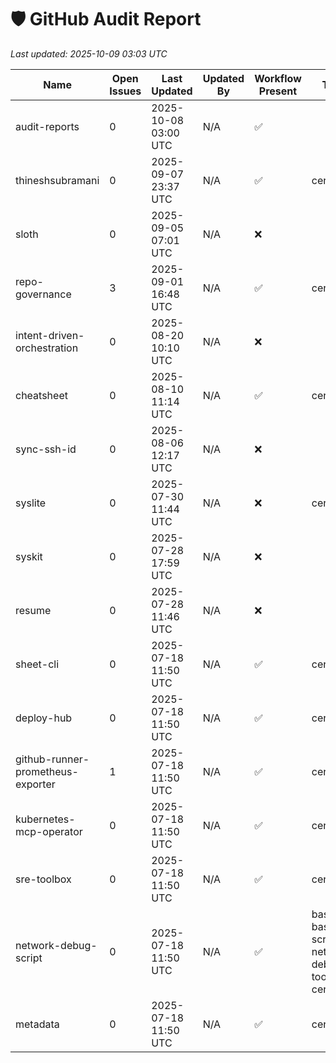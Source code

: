 # 🛡️ GitHub Audit Report

_Last updated: 2025-10-09 03:03 UTC_

| Name | Open Issues | Last Updated | Updated By | Workflow Present | Topics | Branch |
|------|-------------|--------------|------------|------------------|--------|--------|
| audit-reports | 0 | 2025-10-08 03:00 UTC | N/A | ✅ |  | main |
| thineshsubramani | 0 | 2025-09-07 23:37 UTC | N/A | ✅ | certified | master |
| sloth | 0 | 2025-09-05 07:01 UTC | N/A | ❌ |  | main |
| repo-governance | 3 | 2025-09-01 16:48 UTC | N/A | ✅ | certified | main |
| intent-driven-orchestration | 0 | 2025-08-20 10:10 UTC | N/A | ❌ |  | main |
| cheatsheet | 0 | 2025-08-10 11:14 UTC | N/A | ✅ | certified | main |
| sync-ssh-id | 0 | 2025-08-06 12:17 UTC | N/A | ❌ |  | main |
| syslite | 0 | 2025-07-30 11:44 UTC | N/A | ❌ | certified | main |
| syskit | 0 | 2025-07-28 17:59 UTC | N/A | ❌ |  | main |
| resume | 0 | 2025-07-28 11:46 UTC | N/A | ❌ |  | main |
| sheet-cli | 0 | 2025-07-18 11:50 UTC | N/A | ✅ | certified | main |
| deploy-hub | 0 | 2025-07-18 11:50 UTC | N/A | ✅ | certified | main |
| github-runner-prometheus-exporter | 1 | 2025-07-18 11:50 UTC | N/A | ✅ | certified | main |
| kubernetes-mcp-operator | 0 | 2025-07-18 11:50 UTC | N/A | ✅ | certified | main |
| sre-toolbox | 0 | 2025-07-18 11:50 UTC | N/A | ✅ | certified | main |
| network-debug-script | 0 | 2025-07-18 11:50 UTC | N/A | ✅ | bash, bash-script, network-debugging, toolbox, certified | main |
| metadata | 0 | 2025-07-18 11:50 UTC | N/A | ✅ | certified | main |
